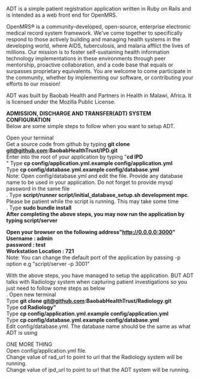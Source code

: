 ADT is a simple patient registration application written in Ruby on Rails
and is intended as a web front end for OpenMRS. 

OpenMRS® is a community-developed, open-source, enterprise electronic medical 
record system framework. We've come together to specifically respond to those 
actively building and managing health systems in the developing world, where 
AIDS, tuberculosis, and malaria afflict the lives of millions. Our mission is 
to foster self-sustaining health information technology implementations in 
these environments through peer mentorship, proactive collaboration, and a code 
base that equals or surpasses proprietary equivalents. You are welcome to come 
participate in the community, whether by implementing our software, or 
contributing your efforts to our mission!

ADT was built by Baobab Health and Partners in Health in
Malawi, Africa. It is licensed under the Mozilla Public License.



<b>ADMISSION, DISCHARGE AND TRANSFER(ADT) SYSTEM CONFIGURATION</b><br />
Below are some simple steps to follow when you want to setup ADT.

Open your terminal<br />
Get a source code from github by typing <b>git clone git@github.com:BaobabHealthTrust/IPD.git</b><br />
Enter into the root of your application by typing "<b>cd IPD</b><br />"
Type <b>cp config/application.yml.example config/application.yml</b><br />
Type <b>cp config/database.yml.example config/database.yml </b><br />
Note: Open config/database.yml and edit the file. Provide any database name to be used in your application. Do not forget to provide mysql password in the same file </b><br />.
Type <b>script/runner script/initial_database_setup.sh development mpc</b>. Please be patient while the script is running. This may take some time</b><br />.
Type <b>sudo bundle install <br />
After completing the above steps, you may now run the application by typing <b>script/server </b><br />

Open your browser on the following address"http://0.0.0.0:3000" </b><br />
<b>Username : admin </b><br />
<b>password : test </b><br />
<b>Workstation Location : 721 </b><br />
Note: You can change the default port of the application by passing -p option
e.g "script/server -p 3001" <br />

With the above steps, you have managed to setup the application. BUT ADT talks with Radiology system when capturing patient investigations so you just need to follow some steps as below </b><br />.
Open new terminal  <br />
Type <b>git clone git@github.com:BaobabHealthTrust/Radiology.git </b><br />
Type <b>cd Radiology" </b><br />
Type <b>cp config/application.yml.example config/application.yml </b><br />
Type <b>cp config/database.yml.example config/database.yml </b><br />
Edit config/database.yml. The database name should be the same as what ADT is using <br />

ONE MORE THING<br />
Open config/application.yml file. <br />
Change value of rad_url to point to url that the Radiology system will be running.<br />
Change value of ipd_url to point to url that the ADT system will be running.<br />

